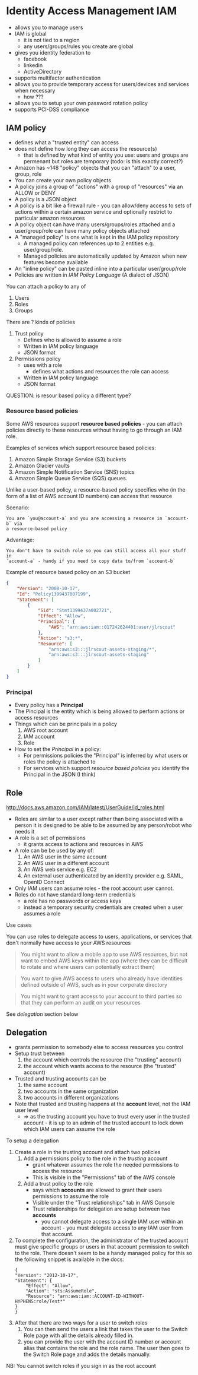 # Identity Access Management IAM

* allows you to manage users
* IAM is global
    - it is not tied to a region
    * any users/groups/rules you create are global
* gives you identity federation to
    * facebook
    * linkedin
    * ActiveDirectory
* supports multifactor authentication
* allows you to provide temporary access for users/devices and services when necessary
    * how ???
* allows you to setup your own password rotation policy
* supports PCI-DSS compliance

## IAM policy

* defines what a "trusted entity" can access
* does not define how long they can access the resource(s)
    * that is defined by what kind of entity you use: users and groups are permenant but roles are temporary (todo: is this exactly correct?)
* Amazon has ~148 "policy" objects that you can "attach" to a user, group, role
* You can create your own policy objects
* A policy joins a group of "actions" with a group of "resources" via an ALLOW or DENY
* A policy is a JSON object
* A policy is a bit like a firewall rule - you can allow/deny access to sets of
  actions within a certain amazon service and optionally restrict to
  particular amazon resources
* A policy object can have many users/groups/roles attached and a
  user/group/role can have many policy objects attached
* A "managed policy" is one what is kept in the IAM policy repository
    * A managed policy can references up to 2 entities e.g. user/group/role.
    * Managed policies are automatically updated by Amazon when new features become available
* An "inline policy" can be pasted inline into a particular user/group/role
* Policies are written in _IAM Policy Language_ (A dialect of JSON)

You can attach a policy to any of

1. Users
2. Roles
3. Groups

There are ? kinds of policies

1. Trust policy
    * Defines who is allowed to assume a role
    * Written in IAM policy language
    * JSON format
1. Permissions policy
    * uses with a role
        * defines what actions and resources the role can access
    * Written in IAM policy language
    * JSON format

QUESTION: is resour based policy a different type?

### Resource based policies

Some AWS resources support **resource based policies** - you can attach
policies directly to these resources without having to go through an IAM role.

Examples of services which support resource based policies:

1. Amazon Simple Storage Service (S3) buckets
1. Amazon Glacier vaults
1. Amazon Simple Notification Service (SNS) topics
1. Amazon Simple Queue Service (SQS) queues.

Unlike a user-based policy, a resource-based policy specifies who (in the form
of a list of AWS account ID numbers) can access that resource

Scenario:

    You are `you@account-a` and you are accessing a resource in `account-b` via
    a resource-based policy

Advantage:

    You don't have to switch role so you can still access all your stuff in
    `account-a` - handy if you need to copy data to/from `account-b`

Example of resource based policy on an S3 bucket

```json
{
    "Version": "2008-10-17",
    "Id": "Policy1399437007199",
    "Statement": [
        {
            "Sid": "Stmt1399437a002721",
            "Effect": "Allow",
            "Principal": {
                "AWS": "arn:aws:iam::017242624401:user/jlrscout"
            },
            "Action": "s3:*",
            "Resource": [
                "arn:aws:s3:::jlrscout-assets-staging/*",
                "arn:aws:s3:::jlrscout-assets-staging"
            ]
        }
    ]
}
```

### Principal

* Every policy has a **Principal**
* The Pincipal is the entity which is being allowed to perform actions or access resources
* Things which can be principals in a policy
    1. AWS root account
    1. IAM account
    1. Role
* How to set the _Principal_ in a policy:
    * For permissions policies the "Principal" is inferred by what users or roles the policy is attached to
    * For services which support _resource based policies_ you identify the Principal in the JSON (I think)

## Role

http://docs.aws.amazon.com/IAM/latest/UserGuide/id_roles.html

* Roles are similar to a user except rather than being associated with a person
  it is designed to be able to be assumed by any person/robot who needs it
* A role is a set of permissions
    * it grants access to actions and resources in AWS
* A role can be be used by any of:
    1. An AWS user in the same account
    1. An AWS user in a different account
    1. An AWS web service e.g. EC2
    1. An external user authenticated by an identity provider e.g. SAML, OpenID Connect
* Only IAM users can assume roles - the root account user cannot.
* Roles do not have standard long-term credentials
    * a role has no passwords or access keys
    * instead a temporary security credentials are created when a user assumes a role

Use cases

You can use roles to delegate access to users, applications, or services that
don't normally have access to your AWS resources

> You might want to allow a mobile app to use AWS resources, but not want to
> embed AWS keys within the app (where they can be difficult to rotate and
> where users can potentially extract them)

> You want to give AWS access to users who already have identities defined
> outside of AWS, such as in your corporate directory

> You might want to grant access to your account to third parties so that they
> can perform an audit on your resources

See _delegation_ section below

## Delegation

* grants permission to somebody else to access resources you control
* Setup trust between
    1. the account which controls the resource (the "trusting" account)
    1. the account which wants access to the resource (the "trusted" account)
* Trusted and trusting accounts can be
    1. the same account
    1. two accounts in the same organization
    1. two accounts in different organizations
* Note that trusted and trusting happens at the **account** level, not the IAM user level
    * => as the trusting account you have to trust every user in the trusted account - it is up to an admin of the trusted account to lock down which IAM users can assume the role


To setup a delegation

1. Create a role in the trusting account and attach two policies
    1. Add a permissions policy to the role in the _trusting_ account
        * grant whatever assumes the role the needed permissions to access the resource
        * This is visible in the "Permissions" tab of the AWS console
    1. Add a trust policy to the role
        * says which **accounts** are allowed to grant their users permissions to assume the role
        * Visible under the "Trust relationships" tab in AWS Console
        * Trust relationships for delegation are setup between two **accounts**
          - you cannot delegate access to a single IAM user within an account -
            you must delegate access to any IAM user from that account.
1. To complete the configuration, the administrator of the trusted account must give specific groups or users in that account permission to switch to the role. There doesn't seem to be a handy managed policy for this  so the following snippet is available in the docs:
    ```
    {
    "Version": "2012-10-17",
    "Statement": {
        "Effect": "Allow",
        "Action": "sts:AssumeRole",
        "Resource": "arn:aws:iam::ACCOUNT-ID-WITHOUT-HYPHENS:role/Test*"
    }
    }
    ```
1. After that there are two ways for a user to switch roles
    1. You can then send the users a link that takes the user to the Switch
       Role page with all the details already filled in.
    1. you can provide the user with the account ID number or account alias
       that contains the role and the role name. The user then goes to the
       Switch Role page and adds the details manually.

NB: You cannot switch roles if you sign in as the root account


